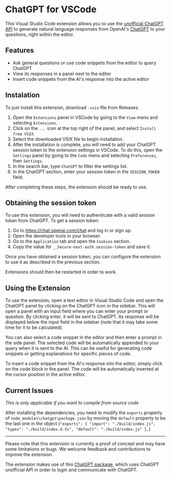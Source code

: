 # ChatGPT for VSCode

This Visual Studio Code extension allows you to use the [unofficial ChatGPT API](https://github.com/transitive-bullshit/chatgpt-api) to generate natural language responses from OpenAI's [ChatGPT](https://chat.openai.com/chat) to your questions, right within the editor.

## Features
- Ask general questions or use code snippets from the editor to query ChatGPT
- View its responses in a panel next to the editor
- Insert code snippets from the AI's response into the active editor


## Instalation

To just install this extension, download `.vsix` file from Releases.
1. Open the `Extensions` panel in VSCode by going to the `View` menu and selecting `Extensions`.
2. Click on the `...` icon at the top right of the panel, and select `Install from VSIX`.
3. Select the downloaded VSIX file to begin installation.
4. After the installation is complete, you will need to add your ChatGPT session token to the extension settings in VSCode. To do this, open the `Settings` panel by going to the `Code` menu and selecting `Preferences`, then `Settings`.
5. In the search bar, type `ChatGPT` to filter the settings list.
6. In the ChatGPT section, enter your session token in the `SESSION_TOKEN` field.

After completing these steps, the extension should be ready to use. 

## Obtaining the session token

To use this extension, you will need to authenticate with a valid session token from ChatGPT. To get a session token:

1. Go to https://chat.openai.com/chat and log in or sign up.
2. Open the developer tools in your browser.
3. Go to the `Application` tab and open the `Cookies` section.
4. Copy the value for `__Secure-next-auth.session-token` and save it.

Once you have obtained a session token, you can configure the extension to use it as described in the previous section.

Extensions should then be restarted in order to work.


## Using the Extension


To use the extension, open a text editor in Visual Studio Code and open the ChatGPT panel by clicking on the ChatGPT icon in the sidebar. This will open a panel with an input field where you can enter your prompt or question. By clicking enter, it will be sent to ChatGPT. Its response will be displayed below the input field in the sidebar (note that it may take some time for it to be calculated).

You can also select a code snippet in the editor and then enter a prompt in the side panel. The selected code will be automatically appended to your query when it is sent to the AI. This can be useful for generating code snippets or getting explanations for specific pieces of code.

To insert a code snippet from the AI's response into the editor, simply click on the code block in the panel. The code will be automatically inserted at the cursor position in the active editor.


## Current Issues

*This is only applicable if you want to compile from source code*

After installing the dependencies, you need to modify the `exports` property of `node_modules\chatgpt\package.json` by moving the `default` property to be the last one in the object (`"exports": { "import": "./build/index.js", "types": "./build/index.d.ts", "default": "./build/index.js" },`)

---

Please note that this extension is currently a proof of concept and may have some limitations or bugs. We welcome feedback and contributions to improve the extension.


The extension makes use of this [ChatGPT package](https://github.com/transitive-bullshit/chatgpt-api), which uses ChatGPT unofficial API in order to login and communicate with ChatGPT.